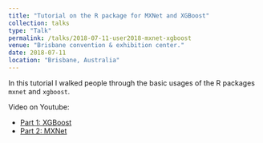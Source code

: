 ```yaml
---
title: "Tutorial on the R package for MXNet and XGBoost"
collection: talks
type: "Talk"
permalink: /talks/2018-07-11-user2018-mxnet-xgboost
venue: "Brisbane convention & exhibition center."
date: 2018-07-11
location: "Brisbane, Australia"
---
```


In this tutorial I walked people through the basic usages of the R packages `mxnet` and `xgboost`.

Video on Youtube:
- [Part 1: XGBoost](https://www.youtube.com/watch?v=78vr7aa6NA4)
- [Part 2: MXNet](https://www.youtube.com/watch?v=HBfI9mEsFLo)
